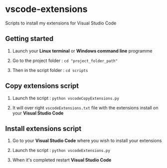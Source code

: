 # vscode-extensions

Scripts to install my extensions for Visual Studio Code

## Getting started

1) Launch your **Linux terminal** or **Windows command line** programme

2) Go to the project folder : `cd "project_folder_path"`

3) Then in the script folder : `cd scripts`

## Copy extensions script

1) Launch the script : `python vscodeCopyExtensions.py`

2) It will over right `vscodeExtensions.txt` file with the extensions install on your **Visual Studio Code**

## Install extensions script

1) Go to your **Visual Studio Code** where you wish to install your extensions

2) Launch the script : `python vscodeExtensions.py`

3) When it's completed restart **Visual Studio Code**